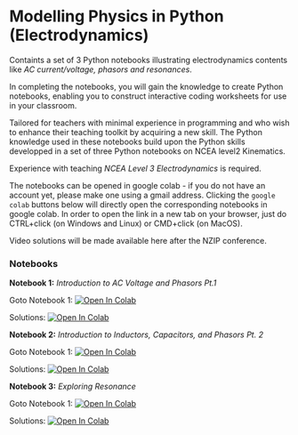 # Modelling Physics in Python (Electrodynamics)
Containts a set of 3 Python notebooks illustrating electrodynamics contents like *AC current/voltage, phasors and resonances*.

In completing the notebooks, you will gain the knowledge to create Python notebooks, enabling you to construct interactive coding worksheets for use in your classroom.

Tailored for teachers with minimal experience in programming and who wish to enhance their teaching toolkit by acquiring a new skill.
The Python knowledge used in these notebooks build upon the Python skills developped in a set of three Python notebooks on NCEA level2 Kinematics.

Experience with teaching *NCEA Level 3 Electrodynamics* is required.

The notebooks can be opened in google colab - if you do not have an account yet, please make one using a gmail address.
Clicking the ```google colab``` buttons below will directly open the corresponding notebooks in google colab.
In order to open the link in a new tab on your browser, just do CTRL+click (on Windows and Linux) or CMD+click (on MacOS).

Video solutions will be made available here after the NZIP conference.


### Notebooks

**Notebook 1:** *Introduction to AC Voltage and Phasors Pt.1*

Goto Notebook 1: [![Open In Colab](https://colab.research.google.com/assets/colab-badge.svg)](https://colab.research.google.com/github/ElkePahl/NZIPconf2025_PythonModelling/blob/main/Python_Notebook_No_1.ipynb)

Solutions: [![Open In Colab](https://colab.research.google.com/assets/colab-badge.svg)](https://colab.research.google.com/github/ElkePahl/NZIPconf2025_PythonModelling/blob/main/Python_Notebook_No_1_Solutions.ipynb)

**Notebook 2:** *Introduction to Inductors, Capacitors, and Phasors Pt. 2*

Goto Notebook 1: [![Open In Colab](https://colab.research.google.com/assets/colab-badge.svg)](https://colab.research.google.com/github/ElkePahl/NZIPconf2025_PythonModelling/blob/main/Python_Notebook_No_2.ipynb)

Solutions: [![Open In Colab](https://colab.research.google.com/assets/colab-badge.svg)](https://colab.research.google.com/github/ElkePahl/NZIPconf2025_PythonModelling/blob/main/Python_Notebook_No_2_Solutions.ipynb)

**Notebook 3:** *Exploring Resonance*

Goto Notebook 1: [![Open In Colab](https://colab.research.google.com/assets/colab-badge.svg)](https://colab.research.google.com/github/ElkePahl/NZIPconf2025_PythonModelling/blob/main/Python_Notebook_No_3.ipynb)

Solutions: [![Open In Colab](https://colab.research.google.com/assets/colab-badge.svg)](https://colab.research.google.com/github/ElkePahl/NZIPconf2025_PythonModelling/blob/main/Python_Notebook_No_3_Solutions.ipynb)
